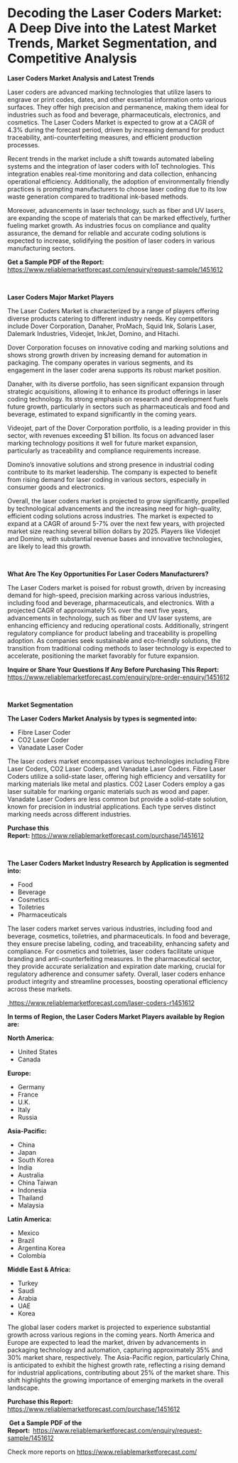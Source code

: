 <p><h1>Decoding the Laser Coders Market: A Deep Dive into the Latest Market Trends, Market Segmentation, and Competitive Analysis</h1></p><p><strong>Laser Coders Market Analysis and Latest Trends</strong></p>
<p><p>Laser coders are advanced marking technologies that utilize lasers to engrave or print codes, dates, and other essential information onto various surfaces. They offer high precision and permanence, making them ideal for industries such as food and beverage, pharmaceuticals, electronics, and cosmetics. The Laser Coders Market is expected to grow at a CAGR of 4.3% during the forecast period, driven by increasing demand for product traceability, anti-counterfeiting measures, and efficient production processes.</p><p>Recent trends in the market include a shift towards automated labeling systems and the integration of laser coders with IoT technologies. This integration enables real-time monitoring and data collection, enhancing operational efficiency. Additionally, the adoption of environmentally friendly practices is prompting manufacturers to choose laser coding due to its low waste generation compared to traditional ink-based methods. </p><p>Moreover, advancements in laser technology, such as fiber and UV lasers, are expanding the scope of materials that can be marked effectively, further fueling market growth. As industries focus on compliance and quality assurance, the demand for reliable and accurate coding solutions is expected to increase, solidifying the position of laser coders in various manufacturing sectors.</p></p>
<p><strong>Get a Sample PDF of the Report:&nbsp;</strong> <a href="https://www.reliablemarketforecast.com/enquiry/request-sample/1451612?utm_campaign=3176&utm_medium=2&utm_source=Github&utm_content=ia&utm_term=09042025&utm_id=laser-coders">https://www.reliablemarketforecast.com/enquiry/request-sample/1451612</a></p>
<p>&nbsp;</p>
<p><strong>Laser Coders Major Market Players</strong></p>
<p><p>The Laser Coders Market is characterized by a range of players offering diverse products catering to different industry needs. Key competitors include Dover Corporation, Danaher, ProMach, Squid Ink, Solaris Laser, Dalemark Industries, Videojet, InkJet, Domino, and Hitachi.</p><p>Dover Corporation focuses on innovative coding and marking solutions and shows strong growth driven by increasing demand for automation in packaging. The company operates in various segments, and its engagement in the laser coder arena supports its robust market position.</p><p>Danaher, with its diverse portfolio, has seen significant expansion through strategic acquisitions, allowing it to enhance its product offerings in laser coding technology. Its strong emphasis on research and development fuels future growth, particularly in sectors such as pharmaceuticals and food and beverage, estimated to expand significantly in the coming years.</p><p>Videojet, part of the Dover Corporation portfolio, is a leading provider in this sector, with revenues exceeding $1 billion. Its focus on advanced laser marking technology positions it well for future market expansion, particularly as traceability and compliance requirements increase.</p><p>Domino’s innovative solutions and strong presence in industrial coding contribute to its market leadership. The company is expected to benefit from rising demand for laser coding in various sectors, especially in consumer goods and electronics.</p><p>Overall, the laser coders market is projected to grow significantly, propelled by technological advancements and the increasing need for high-quality, efficient coding solutions across industries. The market is expected to expand at a CAGR of around 5-7% over the next few years, with projected market size reaching several billion dollars by 2025. Players like Videojet and Domino, with substantial revenue bases and innovative technologies, are likely to lead this growth.</p></p>
<p>&nbsp;</p>
<p><strong>What Are The Key Opportunities For Laser Coders Manufacturers?</strong></p>
<p><p>The Laser Coders market is poised for robust growth, driven by increasing demand for high-speed, precision marking across various industries, including food and beverage, pharmaceuticals, and electronics. With a projected CAGR of approximately 5% over the next five years, advancements in technology, such as fiber and UV laser systems, are enhancing efficiency and reducing operational costs. Additionally, stringent regulatory compliance for product labeling and traceability is propelling adoption. As companies seek sustainable and eco-friendly solutions, the transition from traditional coding methods to laser technology is expected to accelerate, positioning the market favorably for future expansion.</p></p>
<p><strong>Inquire or Share Your Questions If Any Before Purchasing This Report:</strong> <a href="https://www.reliablemarketforecast.com/enquiry/pre-order-enquiry/1451612?utm_campaign=3176&utm_medium=2&utm_source=Github&utm_content=ia&utm_term=09042025&utm_id=laser-coders">https://www.reliablemarketforecast.com/enquiry/pre-order-enquiry/1451612</a></p>
<p>&nbsp;</p>
<p><strong>Market Segmentation</strong></p>
<p><strong>The Laser Coders Market Analysis by types is segmented into:</strong></p>
<p><ul><li>Fibre Laser Coder</li><li>CO2 Laser Coder</li><li>Vanadate Laser Coder</li></ul></p>
<p><p>The laser coders market encompasses various technologies including Fibre Laser Coders, CO2 Laser Coders, and Vanadate Laser Coders. Fibre Laser Coders utilize a solid-state laser, offering high efficiency and versatility for marking materials like metal and plastics. CO2 Laser Coders employ a gas laser suitable for marking organic materials such as wood and paper. Vanadate Laser Coders are less common but provide a solid-state solution, known for precision in industrial applications. Each type serves distinct marking needs across different industries.</p></p>
<p><strong>Purchase this Report:&nbsp;</strong><a href="https://www.reliablemarketforecast.com/purchase/1451612?utm_campaign=3176&utm_medium=2&utm_source=Github&utm_content=ia&utm_term=09042025&utm_id=laser-coders">https://www.reliablemarketforecast.com/purchase/1451612</a></p>
<p>&nbsp;</p>
<p><strong>The Laser Coders Market Industry Research by Application is segmented into:</strong></p>
<p><ul><li>Food</li><li>Beverage</li><li>Cosmetics</li><li>Toiletries</li><li>Pharmaceuticals</li></ul></p>
<p><p>The laser coders market serves various industries, including food and beverage, cosmetics, toiletries, and pharmaceuticals. In food and beverage, they ensure precise labeling, coding, and traceability, enhancing safety and compliance. For cosmetics and toiletries, laser coders facilitate unique branding and anti-counterfeiting measures. In the pharmaceutical sector, they provide accurate serialization and expiration date marking, crucial for regulatory adherence and consumer safety. Overall, laser coders enhance product integrity and streamline processes, boosting operational efficiency across these markets.</p></p>
<p><a href="https://www.reliablemarketforecast.com/laser-coders-r1451612?utm_campaign=3176&utm_medium=2&utm_source=Github&utm_content=ia&utm_term=09042025&utm_id=laser-coders">&nbsp;https://www.reliablemarketforecast.com/laser-coders-r1451612</a></p>
<p><strong>In terms of Region, the Laser Coders Market Players available by Region are:</strong></p>
<p>
    <p> <strong> North America: </strong>
        <ul>
            <li>United States</li>
            <li>Canada</li>
        </ul>
        </p> 
    <p> <strong> Europe: </strong>
        <ul>
            <li>Germany</li>
            <li>France</li>
            <li>U.K.</li>
            <li>Italy</li>
            <li>Russia</li>
        </ul>
        </p> 
    <p> <strong> Asia-Pacific: </strong>
        <ul>
            <li>China</li>
            <li>Japan</li>
            <li>South Korea</li>
            <li>India</li>
            <li>Australia</li>
            <li>China Taiwan</li>
            <li>Indonesia</li>
            <li>Thailand</li>
            <li>Malaysia</li>
        </ul>
        </p> 
    <p> <strong> Latin America: </strong>
        <ul>
            <li>Mexico</li>
            <li>Brazil</li>
            <li>Argentina Korea</li>
            <li>Colombia</li>
        </ul>
        </p> 
    <p> <strong> Middle East & Africa: </strong>
        <ul>
            <li>Turkey</li>
            <li>Saudi</li>
            <li>Arabia</li>
            <li>UAE</li>
            <li>Korea</li>
        </ul>
    </p>
    </p>
<p><p>The global laser coders market is projected to experience substantial growth across various regions in the coming years. North America and Europe are expected to lead the market, driven by advancements in packaging technology and automation, capturing approximately 35% and 30% market share, respectively. The Asia-Pacific region, particularly China, is anticipated to exhibit the highest growth rate, reflecting a rising demand for industrial applications, contributing about 25% of the market share. This shift highlights the growing importance of emerging markets in the overall landscape.</p></p>
<p><strong>Purchase this Report: </strong><a href="https://www.reliablemarketforecast.com/purchase/1451612?utm_campaign=3176&utm_medium=2&utm_source=Github&utm_content=ia&utm_term=09042025&utm_id=laser-coders">https://www.reliablemarketforecast.com/purchase/1451612</a></p>
<p>&nbsp;<strong>Get a Sample PDF of the Report:&nbsp;&nbsp;</strong><a href="https://www.reliablemarketforecast.com/enquiry/request-sample/1451612?utm_campaign=3176&utm_medium=2&utm_source=Github&utm_content=ia&utm_term=09042025&utm_id=laser-coders">https://www.reliablemarketforecast.com/enquiry/request-sample/1451612</a></p>
<p><strong></strong></p>
<p>Check more reports on <a href="https://www.reliablemarketforecast.com/?utm_campaign=3176&utm_medium=2&utm_source=Github&utm_content=ia&utm_term=09042025&utm_id=laser-coders">https://www.reliablemarketforecast.com/</a></p>